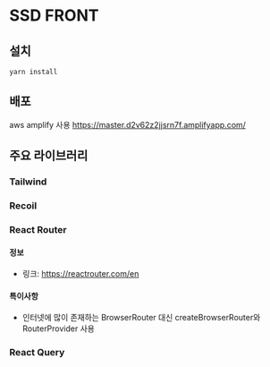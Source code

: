 # SSD FRONT
## 설치
```
yarn install 
```
## 배포
aws amplify 사용
https://master.d2v62z2jjsrn7f.amplifyapp.com/
## 주요 라이브러리
### Tailwind
### Recoil
### React Router
#### 정보
- 링크: https://reactrouter.com/en
#### 특이사항
- 인터넷에 많이 존재하는 BrowserRouter 대신 createBrowserRouter와 RouterProvider 사용 
### React Query